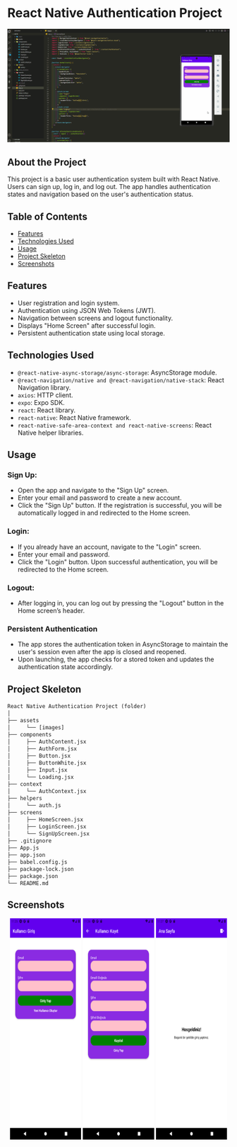# React Native Authentication Project

<div align="center">
  <img src="./assets/screenshots/auth.gif" />
</div>

## About the Project

This project is a basic user authentication system built with React Native. Users can sign up, log in, and log out. The app handles authentication states and navigation based on the user's authentication status.

## Table of Contents

- [Features](#features)
- [Technologies Used](#technologies-used)
- [Usage](#usage)
- [Project Skeleton](#project-skeleton)
- [Screenshots](#screenshots)

## Features
- User registration and login system.
- Authentication using JSON Web Tokens (JWT).
- Navigation between screens and logout functionality.
- Displays "Home Screen" after successful login.
- Persistent authentication state using local storage.

## Technologies Used

- `@react-native-async-storage/async-storage`: AsyncStorage module.
- `@react-navigation/native and @react-navigation/native-stack`: React Navigation library.
- `axios`: HTTP client.
- `expo`: Expo SDK.
- `react`: React library.
- `react-native`: React Native framework.
- `react-native-safe-area-context and react-native-screens`: React Native helper libraries.

## Usage

### Sign Up:

- Open the app and navigate to the "Sign Up" screen.
- Enter your email and password to create a new account.
- Click the "Sign Up" button. If the registration is successful, you will be automatically logged in and redirected to the Home screen.

### Login:

- If you already have an account, navigate to the "Login" screen.
- Enter your email and password.
- Click the "Login" button. Upon successful authentication, you will be redirected to the Home screen.

### Logout:

- After logging in, you can log out by pressing the "Logout" button in the Home screen’s header.

### Persistent Authentication

- The app stores the authentication token in AsyncStorage to maintain the user's session even after the app is closed and reopened.
- Upon launching, the app checks for a stored token and updates the authentication state accordingly.

## Project Skeleton

```
React Native Authentication Project (folder)
│
├── assets
│     └── [images]
├── components
│     ├── AuthContent.jsx 
│     ├── AuthForm.jsx 
│     ├── Button.jsx 
│     ├── ButtonWhite.jsx 
│     ├── Input.jsx       
│     └── Loading.jsx 
├── context      
│     └── AuthContext.jsx 
├── helpers      
│     └── auth.js
├── screens
│     ├── HomeScreen.jsx 
│     ├── LoginScreen.jsx      
│     └── SignUpScreen.jsx 
├── .gitignore
├── App.js
├── app.json
├── babel.config.js
├── package-lock.json
├── package.json
└── README.md
```

## Screenshots

<div align="center">
  <img src="./assets/screenshots/LoginScreen.png"  width="32%" height="500" />
  <img src="./assets/screenshots/SignUpScreen.png"  width="32%" height="500" />
  <img src="./assets/screenshots/HomeScreen.png"  width="32%" height="500" />
</div>